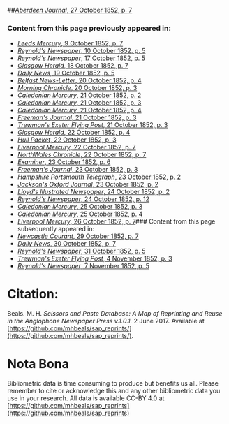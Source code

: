 ##[*Aberdeen Journal*, 27 October 1852, p. 7](https://mhbeals.github.io/sap_html/Aberdeen-Journal/Aberdeen-Journal-27-October-1852-p-7)

### Content from this page previously appeared in:
+ [*Leeds Mercury*, 9 October 1852, p. 7](https://mhbeals.github.io/sap_html/Leeds-Mercury/Leeds-Mercury-9-October-1852-p-7)
+ [*Reynold's Newspaper*, 10 October 1852, p. 5](https://mhbeals.github.io/sap_html/Reynold's-Newspaper/Reynold's-Newspaper-10-October-1852-p-5)
+ [*Reynold's Newspaper*, 17 October 1852, p. 5](https://mhbeals.github.io/sap_html/Reynold's-Newspaper/Reynold's-Newspaper-17-October-1852-p-5)
+ [*Glasgow Herald*, 18 October 1852, p. 7](https://mhbeals.github.io/sap_html/Glasgow-Herald/Glasgow-Herald-18-October-1852-p-7)
+ [*Daily News*, 19 October 1852, p. 5](https://mhbeals.github.io/sap_html/Daily-News/Daily-News-19-October-1852-p-5)
+ [*Belfast News-Letter*, 20 October 1852, p. 4](https://mhbeals.github.io/sap_html/Belfast-News-Letter/Belfast-News-Letter-20-October-1852-p-4)
+ [*Morning Chronicle*, 20 October 1852, p. 3](https://mhbeals.github.io/sap_html/Morning-Chronicle/Morning-Chronicle-20-October-1852-p-3)
+ [*Caledonian Mercury*, 21 October 1852, p. 2](https://mhbeals.github.io/sap_html/Caledonian-Mercury/Caledonian-Mercury-21-October-1852-p-2)
+ [*Caledonian Mercury*, 21 October 1852, p. 3](https://mhbeals.github.io/sap_html/Caledonian-Mercury/Caledonian-Mercury-21-October-1852-p-3)
+ [*Caledonian Mercury*, 21 October 1852, p. 4](https://mhbeals.github.io/sap_html/Caledonian-Mercury/Caledonian-Mercury-21-October-1852-p-4)
+ [*Freeman's Journal*, 21 October 1852, p. 3](https://mhbeals.github.io/sap_html/Freeman's-Journal/Freeman's-Journal-21-October-1852-p-3)
+ [*Trewman's Exeter Flying Post*, 21 October 1852, p. 3](https://mhbeals.github.io/sap_html/Trewman's-Exeter-Flying-Post/Trewman's-Exeter-Flying-Post-21-October-1852-p-3)
+ [*Glasgow Herald*, 22 October 1852, p. 4](https://mhbeals.github.io/sap_html/Glasgow-Herald/Glasgow-Herald-22-October-1852-p-4)
+ [*Hull Packet*, 22 October 1852, p. 3](https://mhbeals.github.io/sap_html/Hull-Packet/Hull-Packet-22-October-1852-p-3)
+ [*Liverpool Mercury*, 22 October 1852, p. 7](https://mhbeals.github.io/sap_html/Liverpool-Mercury/Liverpool-Mercury-22-October-1852-p-7)
+ [*NorthWales Chronicle*, 22 October 1852, p. 7](https://mhbeals.github.io/sap_html/NorthWales-Chronicle/NorthWales-Chronicle-22-October-1852-p-7)
+ [*Examiner*, 23 October 1852, p. 6](https://mhbeals.github.io/sap_html/Examiner/Examiner-23-October-1852-p-6)
+ [*Freeman's Journal*, 23 October 1852, p. 3](https://mhbeals.github.io/sap_html/Freeman's-Journal/Freeman's-Journal-23-October-1852-p-3)
+ [*Hampshire Portsmouth Telegraph*, 23 October 1852, p. 2](https://mhbeals.github.io/sap_html/Hampshire-Portsmouth-Telegraph/Hampshire-Portsmouth-Telegraph-23-October-1852-p-2)
+ [*Jackson's Oxford Journal*, 23 October 1852, p. 2](https://mhbeals.github.io/sap_html/Jackson's-Oxford-Journal/Jackson's-Oxford-Journal-23-October-1852-p-2)
+ [*Lloyd's Illustrated Newspaper*, 24 October 1852, p. 2](https://mhbeals.github.io/sap_html/Lloyd's-Illustrated-Newspaper/Lloyd's-Illustrated-Newspaper-24-October-1852-p-2)
+ [*Reynold's Newspaper*, 24 October 1852, p. 12](https://mhbeals.github.io/sap_html/Reynold's-Newspaper/Reynold's-Newspaper-24-October-1852-p-12)
+ [*Caledonian Mercury*, 25 October 1852, p. 3](https://mhbeals.github.io/sap_html/Caledonian-Mercury/Caledonian-Mercury-25-October-1852-p-3)
+ [*Caledonian Mercury*, 25 October 1852, p. 4](https://mhbeals.github.io/sap_html/Caledonian-Mercury/Caledonian-Mercury-25-October-1852-p-4)
+ [*Liverpool Mercury*, 26 October 1852, p. 7](https://mhbeals.github.io/sap_html/Liverpool-Mercury/Liverpool-Mercury-26-October-1852-p-7)### Content from this page subsequently appeared in:
+ [*Newcastle Courant*, 29 October 1852, p. 7](https://mhbeals.github.io/sap_html/Newcastle-Courant/Newcastle-Courant-29-October-1852-p-7)
+ [*Daily News*, 30 October 1852, p. 7](https://mhbeals.github.io/sap_html/Daily-News/Daily-News-30-October-1852-p-7)
+ [*Reynold's Newspaper*, 31 October 1852, p. 5](https://mhbeals.github.io/sap_html/Reynold's-Newspaper/Reynold's-Newspaper-31-October-1852-p-5)
+ [*Trewman's Exeter Flying Post*, 4 November 1852, p. 3](https://mhbeals.github.io/sap_html/Trewman's-Exeter-Flying-Post/Trewman's-Exeter-Flying-Post-4-November-1852-p-3)
+ [*Reynold's Newspaper*, 7 November 1852, p. 5](https://mhbeals.github.io/sap_html/Reynold's-Newspaper/Reynold's-Newspaper-7-November-1852-p-5)
                    
# Citation: 

Beals. M. H. *Scissors and Paste Database: A Map of Reprinting and Reuse in the Anglophone Newspaper Press v.1.0.1.* 2 June 2017. Available at [https://github.com/mhbeals/sap_reprints/](https://github.com/mhbeals/sap_reprints/). 
                    
# Nota Bona

Bibliometric data is time consuming to produce but benefits us all. Please remember to cite or acknowledge this and any other bibliometric data you use in your research. All data is available CC-BY 4.0 at [https://github.com/mhbeals/sap_reprints](https://github.com/mhbeals/sap_reprints)